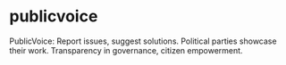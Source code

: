 # publicvoice

PublicVoice: Report issues, suggest solutions. Political parties showcase their work.
Transparency in governance, citizen empowerment.